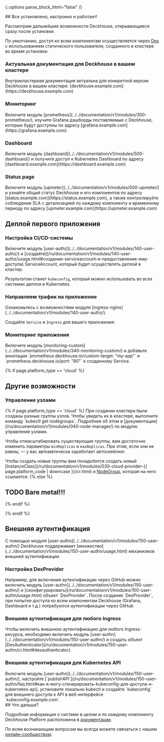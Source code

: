 <script type="text/javascript" src='{{ assets["getting-started.js"].digest_path }}'></script>
<script type="text/javascript" src='{{ assets["getting-started-finish.js"].digest_path }}'></script>
<script type="text/javascript" src='{{ assets["bcrypt.js"].digest_path }}'></script>

{::options parse_block_html="false" /}

<div markdown="1">
## Все установлено, настроено и работает!

Рассмотрим дальнейшие возможности Deckhouse, открывающиеся сразу после установки.

</div>

По умолчанию, доступ ко всем компонентам осуществляется через [Dex](https://dexidp.io/) c использованием статического пользователя, созданного в кластере во время установки.

<section class="cards-blocks">
<div class="cards-blocks__content container">
<div class="cards-blocks__cards">
<div class="cards-item cards-item_inverse">
<h3 class="cards-item__title text_h3">
Актуальная документация для Deckhouse в вашем кластере
</h3>
<div class="cards-item__text" markdown="1">
Внутрикластерная документация актуальна для конкретной версии Deckhouse в вашем кластере: [deckhouse.example.com](https://deckhouse.example.com)
</div>
</div>

<div class="cards-item cards-item_inverse">
<h3 class="cards-item__title text_h3">
Мониторинг
</h3>
<div class="cards-item__text" markdown="1">
Включите модуль [prometheus](../../documentation/v1/modules/300-prometheus/), изучите Grafana дэшборды поставляемые с Deckhouse, которые будут доступны по адресу [grafana.example.com](https://grafana.example.com).
</div>
</div>

<div class="cards-item cards-item_inverse">
<h3 class="cards-item__title text_h3">
Dashboard
</h3>
<div class="cards-item__text" markdown="1">
Включите модуль [dashboard](../../documentation/v1/modules/500-dashboard/) и получите доступ к Kubernetes Dashboard по адресу [dashboard.example.com](https://dashboard.example.com)
</div>
</div>

<div class="cards-item cards-item_inverse">
<h3 class="cards-item__title text_h3">
Status page
</h3>
<div class="cards-item__text" markdown="1">
Включите модуль [upmeter](../../documentation/v1/modules/500-upmeter/) и узнайте общий статус Deckhouse и его компонентов по адресу [status.example.com](https://status.example.com), а также контролируйте соблюдение SLA с детализацией по каждому компоненту и временному периоду по адресу [upmeter.example.com](https://upmeter.example.com)
</div>
</div>

</div>
</div>
</section>

<section class="cards-blocks">
<div class="cards-blocks__content container">
<h2 class="cards-blocks__title text_h2">
Деплой первого приложения
</h2>
<div class="cards-blocks__cards">

<div class="cards-item cards-item_inverse">
<h3 class="cards-item__title text_h3">
Настройка CI/CD-системы
</h3>
<div class="cards-item__text" markdown="1">
Включите модуль [user-authz](../../documentation/v1/modules/140-user-authz/) и [cоздайте](/ru/documentation/v1/modules/140-user-authz/usage.html#создание-serviceaccount-и-предоставление-ему-доступа) ServiceAccount, который будет осуществлять деплой в кластер.

Результатом станет `kubeconfig`, который можно использовать во всех системах деплоя в Kubernetes.
</div>
</div>

<div class="cards-item cards-item_inverse">
<h3 class="cards-item__title text_h3">
Направляем трафик на приложение
</h3>
<div class="cards-item__text" markdown="1">
Ознакомьтесь с возможностями модуля [ingress-nginx](../../documentation/v1/modules/140-user-authz/). 

Создайте `Service` и `Ingress` для вашего приложения.
</div>
</div>

<div class="cards-item cards-item_inverse">
<h3 class="cards-item__title text_h3">
Мониторинг приложения
</h3>
<div class="cards-item__text" markdown="1">
Включите модуль [monitoring-custom](../../documentation/v1/modules/340-monitoring-custom/) и добавьте аннотации `prometheus.deckhouse.io/custom-target: "my-app"` и `prometheus.deckhouse.io/port: "80"` к созданному
Service.
</div>
</div>

</div>
</div>
</section>

{% if page.platform_type == 'cloud' %}
<section class="cards-blocks">
<div class="cards-blocks__content container">
<h2 class="cards-blocks__title text_h2">
Другие возможности
</h2>
<div class="cards-blocks__cards">

<div class="cards-item cards-item_inverse" style="width: 100%">
<h3 class="cards-item__title text_h3">
Управление узлами
</h3>
<div class="cards-item__text" markdown="1">
{% if page.platform_type == 'cloud' %}
При создании кластера были созданы разные группы узлов. Чтобы увидеть их в кластере, выполните команду `kubectl get
nodegroups`. Подробнее об этом в
[документации](/ru/documentation/v1/modules/040-node-manager/) по модулю управления узлами.

Чтобы отмасштабировать существующие группы, вам достаточно изменить параметры `minReplicas` и `maxReplicas`. При этом,
если они не равны, — у вас автоматически заработает автоскейлинг.

Чтобы создать новые группы вам понадобится создать новый [InstanceClass](/ru/documentation/v1/modules/030-cloud-provider-{{ page.platform_code | downcase }}/cr.html) и
[NodeGroup](https://deckhouse.io/ru/documentation/v1/modules/040-node-manager/cr.html#nodegroup), которая на него
ссылается.
{% else %}
# TODO Bare metal!!!
{% endif %}
</div>
</div>

</div>
</div>
</section>
{% endif %}

<section class="cards-blocks">
<div class="cards-blocks__content container">
<h2 class="cards-blocks__title text_h2">
Внешняя аутентификация
</h2>
<div markdown="1">
С помощью модуля [user-authn](../../documentation/v1/modules/150-user-authn/) Deckhouse поддерживает [множество](../../documentation/v1/modules/150-user-authn/usage.html)
механизмов внешней аутентификации.
</div>
<div class="cards-blocks__cards">

<div class="cards-item cards-item_inverse">
<h3 class="cards-item__title text_h3">
Настройка DexProvider
</h3>
<div class="cards-item__text" markdown="1">
Например, для включения аутентификации через GitHub можно включить модуль [user-authn](../../documentation/v1/modules/150-user-authn/) и [сконфигурировать](/ru/documentation/v1/modules/150-user-authn/usage.html) объект
`DexProvider`. После создания `DexProvider`, при попытке доступа ко всем компонентам Deckhouse (Grafana, Dashboard и
т.д.) потребуются аутентификации через GitHub
</div>
</div>

<div class="cards-item cards-item_inverse">
<h3 class="cards-item__title text_h3">
Внешняя аутентификация для любого Ingress
</h3>
<div class="cards-item__text" markdown="1">
Чтобы включить внешнюю аутентификацию для любого Ingress-ресурса, необходимо включить модуль [user-authn](../../documentation/v1/modules/150-user-authn/) и создать объект
[DexAuthenticator](/ru/documentation/v1/modules/150-user-authn/cr.html#dexauthenticator).
</div>
</div>

<div class="cards-item cards-item_inverse">
<h3 class="cards-item__title text_h3">
Внешняя аутентификация для Kubernetes API
</h3>
<div class="cards-item__text" markdown="1">
Включите модуль [user-authn](../../documentation/v1/modules/150-user-authn/), настройте [`publishAPI`](/ru/documentation/v1/modules/150-user-authn/faq.html#как-я-могу-сгенерировать-kubeconfig-для-доступа-к-kubernetes-api), установите локально kubectl и создайте `kubeconfig` для внешнего доступа к API в веб-интерфейсе `kubeconfig.example.com`.
</div>
</div>

</div>
</div>
</section>

<div markdown="1">
## Что дальше?

Подробная информация о системе в целом и по каждому компоненту Deckhouse Platform расположена в
[документации](/ru/documentation/v1/).

По всем возникающим вопросам вы всегда можете связаться с нашим [онлайн-сообществом](/ru/community/about.html#online-community).
</div>
